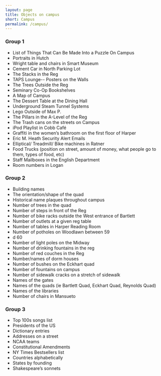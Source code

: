 ```yaml
---
layout: page
title: Objects on campus
short: Campus
permalink: /campus/
---
```


### Group 1

- List of Things That Can Be Made Into a Puzzle On Campus
- Portraits in Hutch
- Wright table and chairs in Smart Museum
- Cement Car in North Parking Lot
- The Stacks in the Reg
- TAPS Lounge-- Posters on the Walls
- The Trees Outside the Reg
- Seminary Co-Op Bookshelves
- A Map of Campus
- The Dessert Table at the Dining Hall
- Underground Steam Tunnel Systems
- Lego Outside of Max P.
- The Pillars in the A-Level of the Reg
- The Trash cans on the streets on Campus
- iPod Playlist in Cobb Café
- Graffiti in the women’s bathroom on the first floor of Harper
- Eric M. Heath Security Alert Emails
- Elliptical/ Treadmill/ Bike machines in Ratner
- Food Trucks (position on street, amount of money, what people go to them, types of food, etc)
- Staff Mailboxes in the English Department
- Room numbers in Logan

### Group 2

- Building names
- The orientation/shape of the quad
- Historical name plaques throughout campus
- Number of trees in the quad
- Number of steps in front of the Reg
- Number of bike racks outside the West entrance of Bartlett
- Number of outlets at a given reg table
- Number of tables in Harper Reading Room
- Number of potholes on Woodlawn between 59
- d 60
- Number of light poles on the Midway
- Number of drinking fountains in the reg
- Number of red couches in the Reg
- Number/names of dorm houses
- Number of bushes on the Eckhart quad
- Number of fountains on campus
- Number of sidewalk cracks on a stretch of sidewalk
- Names of the gates
- Names of the quads (ie Bartlett Quad, Eckhart Quad, Reynolds Quad)
- Names of the libraries
- Number of chairs in Mansueto

### Group 3

- Top 100s songs list
- Presidents of the US
- Dictionary entries
- Addresses on a street
- NCAA teams
- Constitutional Amendments
- NY Times Bestsellers list
- Countries alphabetically
- States by founding
- Shakespeare’s sonnets
